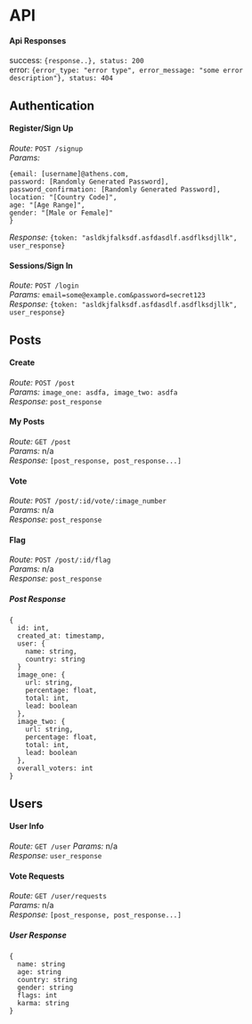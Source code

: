 # API

#### Api Responses
success: `{response..}, status: 200`  
error: `{error_type: "error type", error_message: "some error description"}, status: 404`

## Authentication

#### Register/Sign Up
*Route:* `POST /signup`  
*Params:*
```
{email: [username]@athens.com,
password: [Randomly Generated Password],  
password_confirmation: [Randomly Generated Password],
location: "[Country Code]",
age: "[Age Range]",
gender: "[Male or Female]"
}
```  
*Response:* ``{token: "asldkjfalksdf.asfdasdlf.asdflksdjllk", user_response}``  

#### Sessions/Sign In
*Route:* `POST /login`  
*Params:* `email=some@example.com&password=secret123`  
*Response:* ``{token: "asldkjfalksdf.asfdasdlf.asdflksdjllk", user_response}``


## Posts
#### Create
*Route:* `POST /post`  
*Params:* `image_one: asdfa, image_two: asdfa`  
*Response:* `post_response`

#### My Posts
*Route:* `GET /post`   
*Params:* n/a   
*Response:* `[post_response, post_response...]`

#### Vote
*Route:* `POST /post/:id/vote/:image_number`  
*Params:* n/a  
*Response:* `post_response`

#### Flag
*Route:* `POST /post/:id/flag`  
*Params:* n/a   
*Response:* `post_response`

##### Post Response

```
{
  id: int,  
  created_at: timestamp,
  user: {
    name: string,
    country: string
  }
  image_one: {
    url: string,
    percentage: float,
    total: int,
    lead: boolean
  },
  image_two: {
    url: string,
    percentage: float,
    total: int,
    lead: boolean
  },
  overall_voters: int
}
```

## Users

#### User Info
*Route:* `GET /user`
*Params:* n/a  
*Response:* `user_response`

#### Vote Requests
*Route:* `GET /user/requests`  
*Params:* n/a   
*Response:* `[post_response, post_response...]`

##### User Response
```
{
  name: string
  age: string
  country: string
  gender: string
  flags: int
  karma: string
}
```
